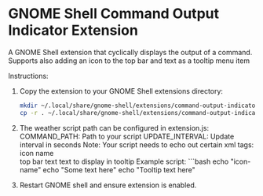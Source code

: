 # GNOME Shell Command Output Indicator Extension

A GNOME Shell extension that cyclically displays the output of a command. Supports also adding an icon to the top bar and text as a tooltip menu item

Instructions:
1. Copy the extension to your GNOME Shell extensions directory:
   ```bash
   mkdir ~/.local/share/gnome-shell/extensions/command-output-indicator@toz
   cp -r . ~/.local/share/gnome-shell/extensions/command-output-indicator@toz

2. The weather script path can be configured in extension.js:
    COMMAND_PATH: Path to your script
    UPDATE_INTERVAL: Update interval in seconds
    Note: Your script needs to echo out certain xml tags:
	<icon>icon name</icon>	
	<txt>top bar text</txt>
	<tool>text to display in tooltip</tool>
	Example script:
		```bash
		echo "<icon>icon-name</icon>"
		echo "<txt>Some text here</txt>"
		echo "<tool>Tooltip text here</tool>"

3. Restart GNOME shell and ensure extension is enabled.

